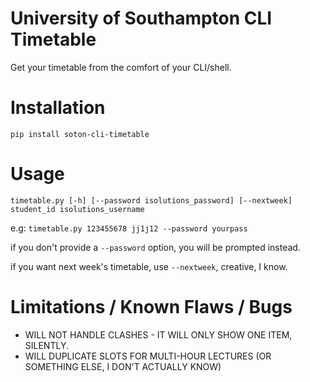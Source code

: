 # University of Southampton CLI Timetable

Get your timetable from the comfort of your CLI/shell.

# Installation

`pip install soton-cli-timetable`

# Usage

`timetable.py [-h] [--password isolutions_password] [--nextweek] student_id isolutions_username`

e.g: `timetable.py 123455678 jj1j12 --password yourpass`

if you don't provide a `--password` option, you will be prompted instead.

if you want next week's timetable, use `--nextweek`, creative, I know.

# Limitations / Known Flaws / Bugs

- WILL NOT HANDLE CLASHES - IT WILL ONLY SHOW ONE ITEM, SILENTLY.
- WILL DUPLICATE SLOTS FOR MULTI-HOUR LECTURES (OR SOMETHING ELSE, I DON'T ACTUALLY KNOW)
